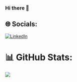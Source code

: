 ### Hi there 👋
<!--
**PasterLak/PasterLak** is a ✨ _special_ ✨ repository because its `README.md` (this file) appears on your GitHub profile.

Here are some ideas to get you started:

- 🔭 I’m currently working on ...
- 🌱 I’m currently learning ...
- 👯 I’m looking to collaborate on ...
- 🤔 I’m looking for help with ...
- 💬 Ask me about ...
- 📫 How to reach me: ...
- 😄 Pronouns: ...
- ⚡ Fun fact: ...

<p>
  <img src="https://img.shields.io/youtube/channel/subscribers/UCwH5iKIf2u6HHVXmkB1bReg">  
</p>

compact/pie
-->
## 🌐 Socials:
[![LinkedIn](https://img.shields.io/badge/LinkedIn-%230077B5.svg?logo=linkedin&logoColor=white)](https://linkedin.com/in/pasterlak) 
# 📊 GitHub Stats:
<p>
  <img src="https://github-readme-stats.vercel.app/api/top-langs/?username=PasterLak&layout=compact">  
</p>


